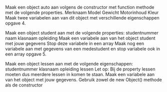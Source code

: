 
Maak een object auto aan volgens de constructor met function methode met de volgende properties.
Merknaam
Model
Gewicht
Motorinhoud
Kleur
Maak twee variabelen aan van dit object met verschillende eigenschappen
opgave 4.

Maak een object student aan met de volgende properties:
studentnummer
naam
klasnaam
opleiding
Maak een variabele aan van het object student met jouw gegevens
Stop deze variabele in een array
Maak nog een variabele aan met gegevens van een medestudent en stop variabele ook in een array
opgave 5.

Maak een object lessen aan met de volgende eigenschappen:
studentnummer
klasnaam
opleiding
lessen Let op: Bij de property lessen moeten dus meerdere lessen in komen te staan.
Maak een variabele aan van het object met jouw gegevens.
Gebruik zowel de new Object() methode als de constructor
